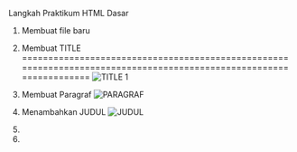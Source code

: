 Langkah Praktikum HTML Dasar
1. Membuat file baru
2. Membuat TITLE 
===================================================================================================================
![TITLE 1](https://user-images.githubusercontent.com/56239989/112272449-ca3b1580-8cae-11eb-8642-3da26074c6c7.jpg)

3. Membuat Paragraf
![PARAGRAF](https://user-images.githubusercontent.com/56239989/112272571-f8b8f080-8cae-11eb-9236-084f1148d8ed.jpg)

5. Menambahkan JUDUL
![JUDUL](https://user-images.githubusercontent.com/56239989/112272715-1f772700-8caf-11eb-9d5b-e7967dbc207e.jpg)

7. 
8. 
